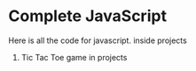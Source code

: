 # Complete JavaScript

Here is all the code for javascript.
inside projects 
1. Tic Tac Toe game in projects
